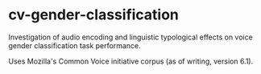 # cv-gender-classification

Investigation of audio encoding and linguistic typological effects on voice gender classification task performance.

Uses Mozilla's Common Voice initiative corpus (as of writing, version 6.1).

